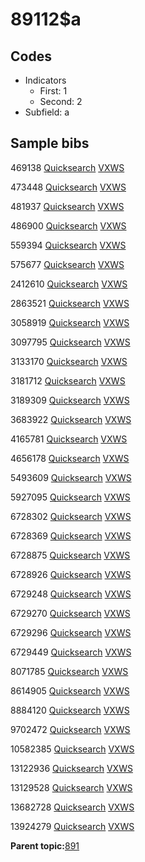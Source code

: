 # 89112$a

## Codes

-   Indicators
    -   First: 1
    -   Second: 2
-   Subfield: a

## Sample bibs

469138 [Quicksearch](https://search.library.yale.edu/catalog/469138) [VXWS](http://prodorbis.library.yale.edu:7014/vxws/GetHoldingsService?bibId=469138)

473448 [Quicksearch](https://search.library.yale.edu/catalog/473448) [VXWS](http://prodorbis.library.yale.edu:7014/vxws/GetHoldingsService?bibId=473448)

481937 [Quicksearch](https://search.library.yale.edu/catalog/481937) [VXWS](http://prodorbis.library.yale.edu:7014/vxws/GetHoldingsService?bibId=481937)

486900 [Quicksearch](https://search.library.yale.edu/catalog/486900) [VXWS](http://prodorbis.library.yale.edu:7014/vxws/GetHoldingsService?bibId=486900)

559394 [Quicksearch](https://search.library.yale.edu/catalog/559394) [VXWS](http://prodorbis.library.yale.edu:7014/vxws/GetHoldingsService?bibId=559394)

575677 [Quicksearch](https://search.library.yale.edu/catalog/575677) [VXWS](http://prodorbis.library.yale.edu:7014/vxws/GetHoldingsService?bibId=575677)

2412610 [Quicksearch](https://search.library.yale.edu/catalog/2412610) [VXWS](http://prodorbis.library.yale.edu:7014/vxws/GetHoldingsService?bibId=2412610)

2863521 [Quicksearch](https://search.library.yale.edu/catalog/2863521) [VXWS](http://prodorbis.library.yale.edu:7014/vxws/GetHoldingsService?bibId=2863521)

3058919 [Quicksearch](https://search.library.yale.edu/catalog/3058919) [VXWS](http://prodorbis.library.yale.edu:7014/vxws/GetHoldingsService?bibId=3058919)

3097795 [Quicksearch](https://search.library.yale.edu/catalog/3097795) [VXWS](http://prodorbis.library.yale.edu:7014/vxws/GetHoldingsService?bibId=3097795)

3133170 [Quicksearch](https://search.library.yale.edu/catalog/3133170) [VXWS](http://prodorbis.library.yale.edu:7014/vxws/GetHoldingsService?bibId=3133170)

3181712 [Quicksearch](https://search.library.yale.edu/catalog/3181712) [VXWS](http://prodorbis.library.yale.edu:7014/vxws/GetHoldingsService?bibId=3181712)

3189309 [Quicksearch](https://search.library.yale.edu/catalog/3189309) [VXWS](http://prodorbis.library.yale.edu:7014/vxws/GetHoldingsService?bibId=3189309)

3683922 [Quicksearch](https://search.library.yale.edu/catalog/3683922) [VXWS](http://prodorbis.library.yale.edu:7014/vxws/GetHoldingsService?bibId=3683922)

4165781 [Quicksearch](https://search.library.yale.edu/catalog/4165781) [VXWS](http://prodorbis.library.yale.edu:7014/vxws/GetHoldingsService?bibId=4165781)

4656178 [Quicksearch](https://search.library.yale.edu/catalog/4656178) [VXWS](http://prodorbis.library.yale.edu:7014/vxws/GetHoldingsService?bibId=4656178)

5493609 [Quicksearch](https://search.library.yale.edu/catalog/5493609) [VXWS](http://prodorbis.library.yale.edu:7014/vxws/GetHoldingsService?bibId=5493609)

5927095 [Quicksearch](https://search.library.yale.edu/catalog/5927095) [VXWS](http://prodorbis.library.yale.edu:7014/vxws/GetHoldingsService?bibId=5927095)

6728302 [Quicksearch](https://search.library.yale.edu/catalog/6728302) [VXWS](http://prodorbis.library.yale.edu:7014/vxws/GetHoldingsService?bibId=6728302)

6728369 [Quicksearch](https://search.library.yale.edu/catalog/6728369) [VXWS](http://prodorbis.library.yale.edu:7014/vxws/GetHoldingsService?bibId=6728369)

6728875 [Quicksearch](https://search.library.yale.edu/catalog/6728875) [VXWS](http://prodorbis.library.yale.edu:7014/vxws/GetHoldingsService?bibId=6728875)

6728926 [Quicksearch](https://search.library.yale.edu/catalog/6728926) [VXWS](http://prodorbis.library.yale.edu:7014/vxws/GetHoldingsService?bibId=6728926)

6729248 [Quicksearch](https://search.library.yale.edu/catalog/6729248) [VXWS](http://prodorbis.library.yale.edu:7014/vxws/GetHoldingsService?bibId=6729248)

6729270 [Quicksearch](https://search.library.yale.edu/catalog/6729270) [VXWS](http://prodorbis.library.yale.edu:7014/vxws/GetHoldingsService?bibId=6729270)

6729296 [Quicksearch](https://search.library.yale.edu/catalog/6729296) [VXWS](http://prodorbis.library.yale.edu:7014/vxws/GetHoldingsService?bibId=6729296)

6729449 [Quicksearch](https://search.library.yale.edu/catalog/6729449) [VXWS](http://prodorbis.library.yale.edu:7014/vxws/GetHoldingsService?bibId=6729449)

8071785 [Quicksearch](https://search.library.yale.edu/catalog/8071785) [VXWS](http://prodorbis.library.yale.edu:7014/vxws/GetHoldingsService?bibId=8071785)

8614905 [Quicksearch](https://search.library.yale.edu/catalog/8614905) [VXWS](http://prodorbis.library.yale.edu:7014/vxws/GetHoldingsService?bibId=8614905)

8884120 [Quicksearch](https://search.library.yale.edu/catalog/8884120) [VXWS](http://prodorbis.library.yale.edu:7014/vxws/GetHoldingsService?bibId=8884120)

9702472 [Quicksearch](https://search.library.yale.edu/catalog/9702472) [VXWS](http://prodorbis.library.yale.edu:7014/vxws/GetHoldingsService?bibId=9702472)

10582385 [Quicksearch](https://search.library.yale.edu/catalog/10582385) [VXWS](http://prodorbis.library.yale.edu:7014/vxws/GetHoldingsService?bibId=10582385)

13122936 [Quicksearch](https://search.library.yale.edu/catalog/13122936) [VXWS](http://prodorbis.library.yale.edu:7014/vxws/GetHoldingsService?bibId=13122936)

13129528 [Quicksearch](https://search.library.yale.edu/catalog/13129528) [VXWS](http://prodorbis.library.yale.edu:7014/vxws/GetHoldingsService?bibId=13129528)

13682728 [Quicksearch](https://search.library.yale.edu/catalog/13682728) [VXWS](http://prodorbis.library.yale.edu:7014/vxws/GetHoldingsService?bibId=13682728)

13924279 [Quicksearch](https://search.library.yale.edu/catalog/13924279) [VXWS](http://prodorbis.library.yale.edu:7014/vxws/GetHoldingsService?bibId=13924279)

**Parent topic:**[891](../../tags/891/891.md)


